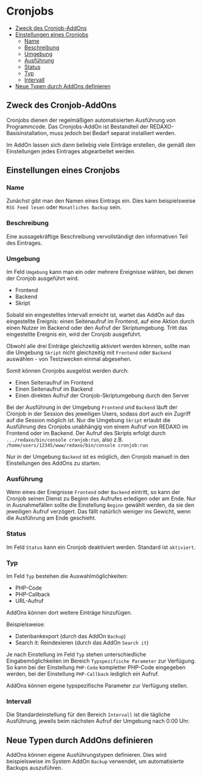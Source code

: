 # Cronjobs

- [Zweck des Cronjob-AddOns](#zweck)
- [Einstellungen eines Cronjobs](#einstellungen)
  - [Name](#name)
  - [Beschreibung](#beschreibung)
  - [Umgebung](#umgebung)
  - [Ausführung](#ausfuehrung)
  - [Status](#status)
  - [Typ](#typ)
  - [Intervall](#intervall)
- [Neue Typen durch AddOns definieren](#neue-typen)

<a name="zweck"></a>

## Zweck des Cronjob-AddOns

Cronjobs dienen der regelmäßigen automatisierten Ausführung von Programmcode. Das Cronjobs-AddOn ist Bestandteil der REDAXO-Basisinstallation, muss jedoch bei Bedarf separat installiert werden.

Im AddOn lassen sich dann beliebig viele Einträge erstellen, die gemäß den Einstellungen jedes Eintrages abgearbeitet werden.

<a name="einstellungen"></a>

## Einstellungen eines Cronjobs

<a name="name"></a>

### Name

Zunächst gibt man den Namen eines Eintrags ein. Dies kann beispielsweise `RSS Feed lesen` oder `Monatliches Backup` sein.

<a name="beschreibung"></a>

### Beschreibung

Eine aussagekräftige Beschreibung vervollständigt den informativen Teil des Eintrages.

<a name="umgebung"></a>

### Umgebung

Im Feld `Umgebung` kann man ein oder mehrere Ereignisse wählen, bei denen der Cronjob ausgeführt wird.

- Frontend
- Backend
- Skript

Sobald ein eingestelltes Intervall erreicht ist, wartet das AddOn auf das eingestellte Ereignis: einen Seitenaufruf im Frontend, auf eine Aktion durch einen Nutzer im Backend oder den Aufruf der Skriptumgebung. Tritt das eingestellte Ereignis ein, wird der Cronjob ausgeführt.

Obwohl alle drei Einträge gleichzeitig aktiviert werden können, sollte man die Umgebung `Skript` nicht gleichzeitig mit `Frontend` oder `Backend` auswählen - von Testzwecken einmal abgesehen.

Somit können Cronjobs ausgelöst werden durch:

- Einen Seitenaufruf im Frontend
- Einen Seitenaufruf im Backend
- Einen direkten Aufruf der Cronjob-Skriptumgebung durch den Server

Bei der Ausführung in der Umgebung `Frontend` und `Backend` läuft der Cronjob in der Session des jeweiligen Users, sodass dort auch ein Zugriff auf die Session möglich ist. Nur die Umgebung `Skript` erlaubt die Ausführung des Cronjobs unabhängig von einem Aufruf von REDAXO im Frontend oder im Backend. Der Aufruf des Skripts erfolgt durch `.../redaxo/bin/console cronjob:run`, also z.B. `/home/users/12345/www/redaxo/bin/console cronjob:run`

Nur in der Umgebung `Backend` ist es möglich, den Cronjob manuell in den Einstellungen des AddOns zu starten.

<a name="ausfuehrung"></a>

### Ausführung

Wenn eines der Ereignisse `Frontend` oder `Backend` eintritt, so kann der Cronjob seinen Dienst zu Beginn des Aufrufes erledigen oder am Ende. Nur in Ausnahmefällen sollte die Einstellung `Beginn` gewählt werden, da sie den jeweiligen Aufruf verzögert. Das fällt natürlich weniger ins Gewicht, wenn die Ausführung am Ende geschieht.

<a name="status"></a>

### Status

Im Feld `Status` kann ein Cronjob deaktiviert werden. Standard ist `aktiviert`.

<a name="typ"></a>

### Typ

Im Feld `Typ` bestehen die Auswahlmöglichkeiten:

- PHP-Code
- PHP-Callback
- URL-Aufruf

AddOns können dort weitere Einträge hinzufügen.

Beispielsweise:

- Datenbankexport (durch das AddOn `Backup`)
- Search it: Reindexieren (durch das AddOn `Search it`)

Je nach Einstellung im Feld `Typ` stehen unterschiedliche Eingabemöglichkeiten im Bereich `Typspezifische Parameter` zur Verfügung.
So kann bei der Einstellung `PHP-Code` kompletter PHP-Code eingegeben werden, bei der Einstellung `PHP-Callback` lediglich ein Aufruf.

AddOns können eigene typspezifische Parameter zur Verfügung stellen.

<a name="intervall"></a>

### Intervall

Die Standardeinstellung für den Bereich `Intervall` ist die tägliche Ausführung, jeweils beim nächsten Aufruf der Umgebung nach 0:00 Uhr.

<a name="neue-typen"></a>

## Neue Typen durch AddOns definieren

AddOns können eigene Ausführungstypen definieren. Dies wird beispielsweise im System AddOn `Backup` verwendet, um automatisierte Backups auszuführen.
